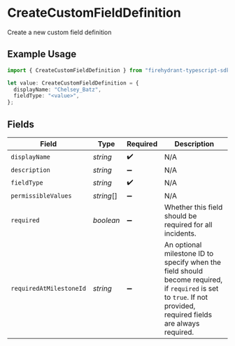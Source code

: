 # CreateCustomFieldDefinition

Create a new custom field definition

## Example Usage

```typescript
import { CreateCustomFieldDefinition } from "firehydrant-typescript-sdk/models/components";

let value: CreateCustomFieldDefinition = {
  displayName: "Chelsey_Batz",
  fieldType: "<value>",
};
```

## Fields

| Field                                                                                                                                                            | Type                                                                                                                                                             | Required                                                                                                                                                         | Description                                                                                                                                                      |
| ---------------------------------------------------------------------------------------------------------------------------------------------------------------- | ---------------------------------------------------------------------------------------------------------------------------------------------------------------- | ---------------------------------------------------------------------------------------------------------------------------------------------------------------- | ---------------------------------------------------------------------------------------------------------------------------------------------------------------- |
| `displayName`                                                                                                                                                    | *string*                                                                                                                                                         | :heavy_check_mark:                                                                                                                                               | N/A                                                                                                                                                              |
| `description`                                                                                                                                                    | *string*                                                                                                                                                         | :heavy_minus_sign:                                                                                                                                               | N/A                                                                                                                                                              |
| `fieldType`                                                                                                                                                      | *string*                                                                                                                                                         | :heavy_check_mark:                                                                                                                                               | N/A                                                                                                                                                              |
| `permissibleValues`                                                                                                                                              | *string*[]                                                                                                                                                       | :heavy_minus_sign:                                                                                                                                               | N/A                                                                                                                                                              |
| `required`                                                                                                                                                       | *boolean*                                                                                                                                                        | :heavy_minus_sign:                                                                                                                                               | Whether this field should be required for all incidents.                                                                                                         |
| `requiredAtMilestoneId`                                                                                                                                          | *string*                                                                                                                                                         | :heavy_minus_sign:                                                                                                                                               | An optional milestone ID to specify when the field should become required, if `required` is set to `true`. If not provided, required fields are always required. |